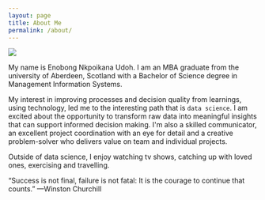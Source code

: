 ```yaml
---
layout: page
title: About Me
permalink: /about/
---
```


![]({{site.baseurl}}/images/hi_hand.png)

My name is Enobong Nkpoikana Udoh. I am an MBA graduate from the university of Aberdeen, Scotland with a Bachelor of Science degree in Management Information Systems.

My interest in improving processes and decision quality from learnings, using technology, led me to the interesting path that is `data science`. I am excited about the opportunity to transform raw data into meaningful insights that can support informed decision making. I'm also a skilled communicator, an excellent project coordination with an eye for detail and a creative problem-solver who delivers value on team and individual projects.


Outside of data science, I enjoy watching tv shows, catching up with loved ones, exercising and travelling.


“Success is not final, failure is not fatal: It is the courage to continue that counts.” —Winston Churchill

